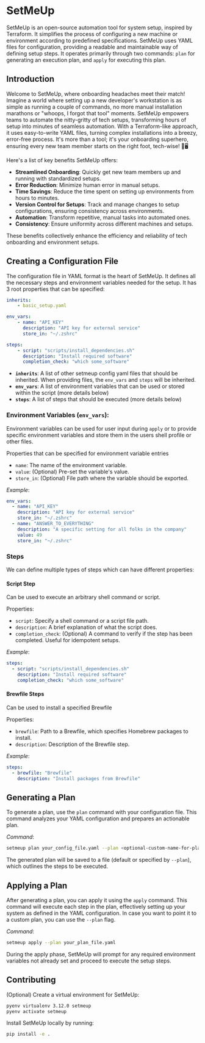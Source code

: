 # SetMeUp

SetMeUp is an open-source automation tool for system setup, inspired by Terraform. It simplifies the process of configuring a new machine or environment according to predefined specifications. SetMeUp uses YAML files for configuration, providing a readable and maintainable way of defining setup steps. It operates primarily through two commands: `plan` for generating an execution plan, and `apply` for executing this plan.

## Introduction

Welcome to SetMeUp, where onboarding headaches meet their match! Imagine a world where setting up a new developer's workstation is as simple as running a couple of commands, no more manual installation marathons or "whoops, I forgot that tool" moments. SetMeUp empowers teams to automate the nitty-gritty of tech setups, transforming hours of setup into minutes of seamless automation. With a Terraform-like approach, it uses easy-to-write YAML files, turning complex installations into a breezy, error-free process. It's more than a tool; it's your onboarding superhero, ensuring every new team member starts on the right foot, tech-wise! 🚀🖥️

Here's a list of key benefits SetMeUp offers:

- **Streamlined Onboarding**: Quickly get new team members up and running with standardized setups.
- **Error Reduction**: Minimize human error in manual setups.
- **Time Savings**: Reduce the time spent on setting up environments from hours to minutes.
- **Version Control for Setups**: Track and manage changes to setup configurations, ensuring consistency across environments.
- **Automation**: Transform repetitive, manual tasks into automated ones.
- **Consistency**: Ensure uniformity across different machines and setups.

These benefits collectively enhance the efficiency and reliability of tech onboarding and environment setups.

## Creating a Configuration File

The configuration file in YAML format is the heart of SetMeUp. It defines all the necessary steps and environment variables needed for the setup. It has 3 root properties that can be specified:


```yaml
inherits:
    - basic_setup.yaml

env_vars:
    - name: "API_KEY"
      description: "API key for external service"
      store_in: "~/.zshrc"

steps:
    - script: "scripts/install_dependencies.sh"
      description: "Install required software"
      completion_check: "which some_software"
  ```

- **`inherits`**: A list of other setmeup config yaml files that should be inherited. When providing files, the `env_vars` and `steps` will be inherited.
- **`env_vars`**: A list of environment variables that can be used or stored within the script (more details below)
- **`steps`**: A list of steps that should be executed (more details below)


### Environment Variables (`env_vars`):

Environment variables can be used for user input during `apply` or to provide specific environment variables and store them in the users shell profile or other files.

Properties that can be specified for environment variable entries
  - `name`: The name of the environment variable.
  - `value`: (Optional) Pre-set the variable's value.
  - `store_in`: (Optional) File path where the variable should be exported.

  *Example*:
  ```yaml
  env_vars:
    - name: "API_KEY"
      description: "API key for external service"
      store_in: "~/.zshrc"
    - name: "ANSWER_TO_EVERYTHING"
      description: "A specific setting for all folks in the company"
      value: 49
      store_in: "~/.zshrc"
  ```


### Steps

We can define multiple types of steps which can have different properties:

#### Script Step
Can be used to execute an arbitrary shell command or script.

Properties:
  - `script`: Specify a shell command or a script file path.
  - `description`: A brief explanation of what the script does.
  - `completion_check`: (Optional) A command to verify if the step has been completed. Useful for idempotent setups.

*Example*:
```yaml
steps:
  - script: "scripts/install_dependencies.sh"
    description: "Install required software"
    completion_check: "which some_software"
```

#### Brewfile Steps
Can be used to install a specified Brewfile

Properties:
  - `brewfile`: Path to a Brewfile, which specifies Homebrew packages to install.
  - `description`: Description of the Brewfile step.

*Example*:
```yaml
steps:
  - brewfile: "Brewfile"
    description: "Install packages from Brewfile"
```


## Generating a Plan
To generate a plan, use the `plan` command with your configuration file. This command analyzes your YAML configuration and prepares an actionable plan.

*Command*:
```bash
setmeup plan your_config_file.yaml --plan <optional-custom-name-for-plan-file.yaml>
```

The generated plan will be saved to a file (default or specified by `--plan`), which outlines the steps to be executed.

## Applying a Plan
After generating a plan, you can apply it using the `apply` command. This command will execute each step in the plan, effectively setting up your system as defined in the YAML configuration. In case you want to point it to a custom plan, you can use the `--plan` flag.

*Command*:
```bash
setmeup apply --plan your_plan_file.yaml
```

During the apply phase, SetMeUp will prompt for any required environment variables not already set and proceed to execute the setup steps.


## Contributing

(Optional) Create a virtual environment for SetMeUp:

```bash
pyenv virtualenv 3.12.0 setmeup
pyenv activate setmeup
```

Install SetMeUp locally by running:

```bash
pip install -e .
```
